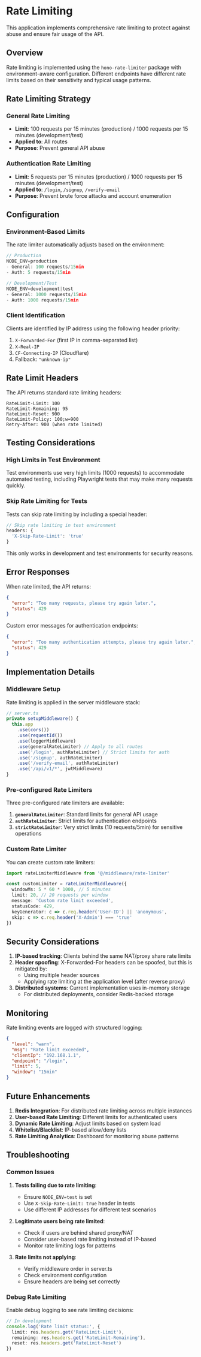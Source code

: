 # Rate Limiting

This application implements comprehensive rate limiting to protect against abuse and ensure fair usage of the API.

## Overview

Rate limiting is implemented using the `hono-rate-limiter` package with environment-aware configuration. Different endpoints have different rate limits based on their sensitivity and typical usage patterns.

## Rate Limiting Strategy

### General Rate Limiting

- **Limit**: 100 requests per 15 minutes (production) / 1000 requests per 15 minutes (development/test)
- **Applied to**: All routes
- **Purpose**: Prevent general API abuse

### Authentication Rate Limiting

- **Limit**: 5 requests per 15 minutes (production) / 1000 requests per 15 minutes (development/test)
- **Applied to**: `/login`, `/signup`, `/verify-email`
- **Purpose**: Prevent brute force attacks and account enumeration

## Configuration

### Environment-Based Limits

The rate limiter automatically adjusts based on the environment:

```typescript
// Production
NODE_ENV=production
- General: 100 requests/15min
- Auth: 5 requests/15min

// Development/Test
NODE_ENV=development|test
- General: 1000 requests/15min
- Auth: 1000 requests/15min
```

### Client Identification

Clients are identified by IP address using the following header priority:

1. `X-Forwarded-For` (first IP in comma-separated list)
2. `X-Real-IP`
3. `CF-Connecting-IP` (Cloudflare)
4. Fallback: `"unknown-ip"`

## Rate Limit Headers

The API returns standard rate limiting headers:

```
RateLimit-Limit: 100
RateLimit-Remaining: 95
RateLimit-Reset: 900
RateLimit-Policy: 100;w=900
Retry-After: 900 (when rate limited)
```

## Testing Considerations

### High Limits in Test Environment

Test environments use very high limits (1000 requests) to accommodate automated testing, including Playwright tests that may make many requests quickly.

### Skip Rate Limiting for Tests

Tests can skip rate limiting by including a special header:

```javascript
// Skip rate limiting in test environment
headers: {
  'X-Skip-Rate-Limit': 'true'
}
```

This only works in development and test environments for security reasons.

## Error Responses

When rate limited, the API returns:

```json
{
  "error": "Too many requests, please try again later.",
  "status": 429
}
```

Custom error messages for authentication endpoints:

```json
{
  "error": "Too many authentication attempts, please try again later.",
  "status": 429
}
```

## Implementation Details

### Middleware Setup

Rate limiting is applied in the server middleware stack:

```typescript
// server.ts
private setupMiddleware() {
  this.app
    .use(cors())
    .use(requestId())
    .use(loggerMiddleware)
    .use(generalRateLimiter) // Apply to all routes
    .use('/login', authRateLimiter) // Strict limits for auth
    .use('/signup', authRateLimiter)
    .use('/verify-email', authRateLimiter)
    .use('/api/v1/*', jwtMiddleware)
}
```

### Pre-configured Rate Limiters

Three pre-configured rate limiters are available:

1. **`generalRateLimiter`**: Standard limits for general API usage
2. **`authRateLimiter`**: Strict limits for authentication endpoints
3. **`strictRateLimiter`**: Very strict limits (10 requests/5min) for sensitive operations

### Custom Rate Limiter

You can create custom rate limiters:

```typescript
import rateLimiterMiddleware from '@/middleware/rate-limiter'

const customLimiter = rateLimiterMiddleware({
  windowMs: 5 * 60 * 1000, // 5 minutes
  limit: 20, // 20 requests per window
  message: 'Custom rate limit exceeded',
  statusCode: 429,
  keyGenerator: c => c.req.header('User-ID') || 'anonymous',
  skip: c => c.req.header('X-Admin') === 'true'
})
```

## Security Considerations

1. **IP-based tracking**: Clients behind the same NAT/proxy share rate limits
2. **Header spoofing**: X-Forwarded-For headers can be spoofed, but this is mitigated by:
   - Using multiple header sources
   - Applying rate limiting at the application level (after reverse proxy)
3. **Distributed systems**: Current implementation uses in-memory storage
   - For distributed deployments, consider Redis-backed storage

## Monitoring

Rate limiting events are logged with structured logging:

```json
{
  "level": "warn",
  "msg": "Rate limit exceeded",
  "clientIp": "192.168.1.1",
  "endpoint": "/login",
  "limit": 5,
  "window": "15min"
}
```

## Future Enhancements

1. **Redis Integration**: For distributed rate limiting across multiple instances
2. **User-based Rate Limiting**: Different limits for authenticated users
3. **Dynamic Rate Limiting**: Adjust limits based on system load
4. **Whitelist/Blacklist**: IP-based allow/deny lists
5. **Rate Limiting Analytics**: Dashboard for monitoring abuse patterns

## Troubleshooting

### Common Issues

1. **Tests failing due to rate limiting**:

   - Ensure `NODE_ENV=test` is set
   - Use `X-Skip-Rate-Limit: true` header in tests
   - Use different IP addresses for different test scenarios

2. **Legitimate users being rate limited**:

   - Check if users are behind shared proxy/NAT
   - Consider user-based rate limiting instead of IP-based
   - Monitor rate limiting logs for patterns

3. **Rate limits not applying**:
   - Verify middleware order in server.ts
   - Check environment configuration
   - Ensure headers are being set correctly

### Debug Rate Limiting

Enable debug logging to see rate limiting decisions:

```typescript
// In development
console.log('Rate limit status:', {
  limit: res.headers.get('RateLimit-Limit'),
  remaining: res.headers.get('RateLimit-Remaining'),
  reset: res.headers.get('RateLimit-Reset')
})
```

